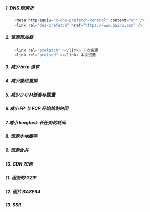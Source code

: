 ##### 1. DNS 预解析

```javascript
    <meta http-equiv="x-dns-prefetch-control" content="on" />
    <link rel="dns-prefetch" href="https://www.baidu.com" />
```

##### 2. 资源预加载

```javascript
    <link rel="prefetch" ></link> 下次资源
    <link rel="preload" ></link> 本次资源
```

##### 3. 减少 http 请求

##### 4. 减少重绘重排

##### 5. 减少ＤＯＭ嵌套与数量

##### 6.减小 FP 与 FCP 开始绘制时间

##### 7.减小 longtask 长任务的耗间

##### 8. 资源本地缓存

##### 9. 资源合并

##### 10. CDN 加速

##### 11. 服务的 GZIP

##### 12. 图片 BASE64

##### 13. SSR
